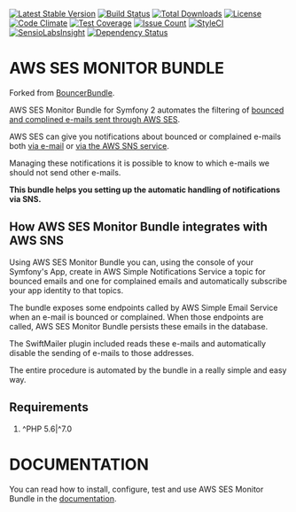 [![Latest Stable Version](https://poser.pugx.org/serendipity_hq/aws-ses-monitor-bundle/v/stable.png)](https://packagist.org/packages/serendipity_hq/aws-ses-monitor-bundle)
[![Build Status](https://travis-ci.org/Aerendir/aws-ses-monitor-bundle.svg?branch=master)](https://travis-ci.org/Aerendir/aws-ses-monitor-bundle)
[![Total Downloads](https://poser.pugx.org/serendipity_hq/aws-ses-monitor-bundle/downloads.svg)](https://packagist.org/packages/serendipity_hq/aws-ses-monitor-bundle)
[![License](https://poser.pugx.org/serendipity_hq/aws-ses-monitor-bundle/license.svg)](https://packagist.org/packages/serendipity_hq/aws-ses-monitor-bundle)
[![Code Climate](https://codeclimate.com/github/Aerendir/aws-ses-monitor-bundle/badges/gpa.svg)](https://codeclimate.com/github/Aerendir/aws-ses-monitor-bundle)
[![Test Coverage](https://codeclimate.com/github/Aerendir/aws-ses-monitor-bundle/badges/coverage.svg)](https://codeclimate.com/github/Aerendir/aws-ses-monitor-bundle)
[![Issue Count](https://codeclimate.com/github/Aerendir/aws-ses-monitor-bundle/badges/issue_count.svg)](https://codeclimate.com/github/Aerendir/aws-ses-monitor-bundle)
[![StyleCI](https://styleci.io/repos/64231402/shield)](https://styleci.io/repos/64231402)
[![SensioLabsInsight](https://insight.sensiolabs.com/projects/4c45c317-28c4-40ef-9a1b-01af44b77327/mini.png)](https://insight.sensiolabs.com/projects/4c45c317-28c4-40ef-9a1b-01af44b77327)
[![Dependency Status](https://www.versioneye.com/user/projects/579355b8ad9529003b1d4f7c/badge.svg?style=flat-square)](https://www.versioneye.com/user/projects/579355b8ad9529003b1d4f7c)

AWS SES MONITOR BUNDLE
======================

Forked from [BouncerBundle](https://github.com/shivas/bouncer-bundle).

AWS SES Monitor Bundle for Symfony 2 automates the filtering of [bounced and complined e-mails sent through AWS SES](http://docs.aws.amazon.com/ses/latest/DeveloperGuide/best-practices-bounces-complaints.html).

AWS SES can give you notifications about bounced or complained e-mails both [via e-mail](http://docs.aws.amazon.com/ses/latest/DeveloperGuide/notifications-via-email.html)
 or [via the AWS SNS service](http://docs.aws.amazon.com/ses/latest/DeveloperGuide/notifications-via-sns.html).

Managing these notifications it is possible to know to which e-mails we should not send other e-mails.

**This bundle helps you setting up the automatic handling of notifications via SNS.**

How AWS SES Monitor Bundle integrates with AWS SNS
--------------------------------------------------

Using AWS SES Monitor Bundle you can, using the console of your Symfony's App, create in AWS Simple Notifications Service a topic for bounced emails and one for complained emails and automatically subscribe your app identity to that topics.

The bundle exposes some endpoints called by AWS Simple Email Service when an e-mail is bounced or complained. When those endpoints are called, AWS SES Monitor Bundle persists these emails in the database.

The SwiftMailer plugin included reads these e-mails and automatically disable the sending of e-mails to those addresses. 

The entire procedure is automated by the bundle in a really simple and easy way.

Requirements
------------

1. ^PHP 5.6|^7.0

DOCUMENTATION
=============

You can read how to install, configure, test and use AWS SES Monitor Bundle in the [documentation](Resources/docs/Index.md).
